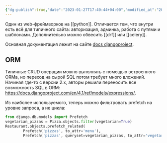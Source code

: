 ```yaml
---
{"dg-publish":true,"date":"2023-01-27T17:40:44+04:00","modified_at":"2023-01-27T17:48:31+04:00","permalink":"/django/","dgPassFrontmatter":true}
---
```



Один из web-фреймворков на [[python]]. Отличается тем, что внутри есть всё для типичного сайта: авторизация, админка, работа с путями и шаблонами. Дополнительно можно обвесить [[drf]] или [[celery]]. 

Основная документация лежит на сайте [docs djangoproject](https://docs.djangoproject.com/).

## ORM

Типичные CRUD операции можно выполнять с помощью встроенного ORMa, но переход на сырой SQL потом требует много вложений. Начиная где-то с версии 2.х, авторы решили переносить все возможность SQL в ORM: https://docs.djangoproject.com/en/4.1/ref/models/expressions/.

Из наиболее используемого, теперь можно фильтровать prefetch на уровне запроса, а не цикла:

```python
from django.db.models import Prefetch
vegetarian_pizzas = Pizza.objects.filter(vegetarian=True)
Restaurant.objects.prefetch_related(
        Prefetch('pizzas', to_attr='menu'),
        Prefetch('pizzas', queryset=vegetarian_pizzas, to_attr='vegetarian_menu'))
```
